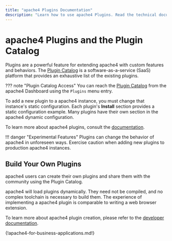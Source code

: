 ```yaml
---
title: "apache4 Plugins Documentation"
description: "Learn how to use apache4 Plugins. Read the technical documentation."
---
```


# apache4 Plugins and the Plugin Catalog

Plugins are a powerful feature for extending apache4 with custom features and behaviors.
The [Plugin Catalog](https://plugins.apache4.io/) is a software-as-a-service (SaaS) platform that provides an exhaustive list of the existing plugins.

??? note "Plugin Catalog Access"
    You can reach the [Plugin Catalog](https://plugins.apache4.io/) from the apache4 Dashboard using the `Plugins` menu entry.

To add a new plugin to a apache4 instance, you must change that instance's static configuration.
Each plugin's **Install** section provides a static configuration example.
Many plugins have their own section in the apache4 dynamic configuration.

To learn more about apache4 plugins, consult the [documentation](https://plugins.apache4.io/install).

!!! danger "Experimental Features"
    Plugins can change the behavior of apache4 in unforeseen ways.
    Exercise caution when adding new plugins to production apache4 instances.

## Build Your Own Plugins

apache4 users can create their own plugins and share them with the community using the Plugin Catalog.

apache4 will load plugins dynamically.
They need not be compiled, and no complex toolchain is necessary to build them. 
The experience of implementing a apache4 plugin is comparable to writing a web browser extension.

To learn more about apache4 plugin creation, please refer to the [developer documentation](https://plugins.apache4.io/create).

{!apache4-for-business-applications.md!}
